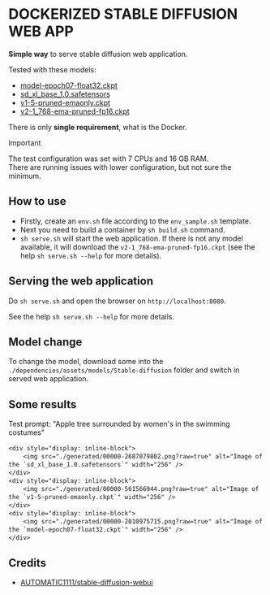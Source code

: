 # DOCKERIZED STABLE DIFFUSION WEB APP

**Simple way** to serve stable diffusion web application.

Tested with these models:

- [model-epoch07-float32.ckpt](https://huggingface.co/hakurei/waifu-diffusion-v1-3)
- [sd_xl_base_1.0.safetensors](https://huggingface.co/wangqyqq/sd_xl_base_1.0_inpainting_0.1.safetensors)
- [v1-5-pruned-emaonly.ckpt](https://huggingface.co/LarryAIDraw/v1-5-pruned-emaonly)
- [v2-1_768-ema-pruned-fp16.ckpt](https://huggingface.co/stabilityai/stable-diffusion-2-1)

There is only **single requirement**, what is the Docker.

<!-- markdownlint-disable MD033 -->
> [!IMPORTANT]
> The test configuration was set with 7 CPUs and 16 GB RAM.<br >
> There are running issues with lower configuration, but not sure the minimum.
<!-- markdownlint-enable MD033 -->

## How to use

- Firstly, create an `env.sh` file according to the `env_sample.sh` template.
- Next you need to build a container by `sh build.sh` command.
- `sh serve.sh` will start the web application. If there is not any model available, it will download the `v2-1_768-ema-pruned-fp16.ckpt` (see the help `sh serve.sh --help` for more details).

## Serving the web application

Do `sh serve.sh` and open the browser on `http://localhost:8080`.

See the help `sh serve.sh --help` for more details.

## Model change

To change the model, download some into the `./dependencies/assets/models/Stable-diffusion` folder and switch in served web application.

## Some results

Test prompt: "Apple tree surrounded by women's in the swimming costumes"

<!-- markdownlint-disable MD033 -->

    <div style="display: inline-block">
        <img src="./generated/00000-2687079802.png?raw=true" alt="Image of the `sd_xl_base_1.0.safetensors`" width="256" />
    </div>
    <div style="display: inline-block">
        <img src="./generated/00000-561566944.png?raw=true" alt="Image of the `v1-5-pruned-emaonly.ckpt`" width="256" />
    </div>
    <div style="display: inline-block">
        <img src="./generated/00000-2010975715.png?raw=true" alt="Image of the `model-epoch07-float32.ckpt`" width="256" />
    </div>

<!-- markdownlint-enable MD033 -->

## Credits

- [AUTOMATIC1111/stable-diffusion-webui](https://github.com/AUTOMATIC1111/stable-diffusion-webui.git)
